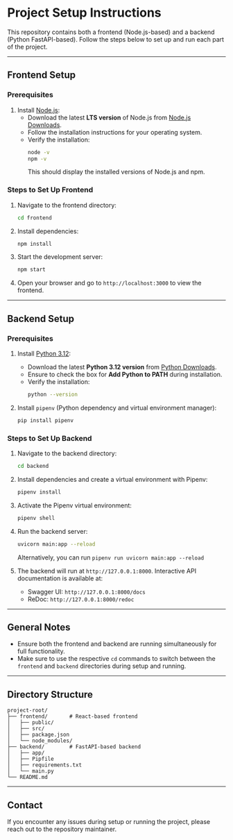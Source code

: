 
# Project Setup Instructions

This repository contains both a frontend (Node.js-based) and a backend (Python FastAPI-based). Follow the steps below to set up and run each part of the project.

---

## **Frontend Setup**

### **Prerequisites**
1. Install [Node.js](https://nodejs.org/):
   - Download the latest **LTS version** of Node.js from [Node.js Downloads](https://nodejs.org/).
   - Follow the installation instructions for your operating system.
   - Verify the installation:
     ```bash
     node -v
     npm -v
     ```
     This should display the installed versions of Node.js and npm.

### **Steps to Set Up Frontend**
1. Navigate to the frontend directory:
   ```bash
   cd frontend
   ```

2. Install dependencies:
   ```bash
   npm install
   ```

3. Start the development server:
   ```bash
   npm start
   ```

4. Open your browser and go to `http://localhost:3000` to view the frontend.

---

## **Backend Setup**

### **Prerequisites**
1. Install [Python 3.12](https://www.python.org/):
   - Download the latest **Python 3.12 version** from [Python Downloads](https://www.python.org/downloads/).
   - Ensure to check the box for **Add Python to PATH** during installation.
   - Verify the installation:
     ```bash
     python --version
     ```

2. Install `pipenv` (Python dependency and virtual environment manager):
   ```bash
   pip install pipenv
   ```

### **Steps to Set Up Backend**
1. Navigate to the backend directory:
   ```bash
   cd backend
   ```

2. Install dependencies and create a virtual environment with Pipenv:
   ```bash
   pipenv install
   ```

3. Activate the Pipenv virtual environment:
   ```bash
   pipenv shell
   ```

4. Run the backend server:
   ```bash
   uvicorn main:app --reload
   ```
   Alternatively, you can run `pipenv run uvicorn main:app --reload`

5. The backend will run at `http://127.0.0.1:8000`. Interactive API documentation is available at:
   - Swagger UI: `http://127.0.0.1:8000/docs`
   - ReDoc: `http://127.0.0.1:8000/redoc`

---

## **General Notes**
- Ensure both the frontend and backend are running simultaneously for full functionality.
- Make sure to use the respective `cd` commands to switch between the `frontend` and `backend` directories during setup and running.

---

## **Directory Structure**
```
project-root/
├── frontend/       # React-based frontend
│   ├── public/
│   ├── src/
│   ├── package.json
│   └── node_modules/
├── backend/        # FastAPI-based backend
│   ├── app/
│   ├── Pipfile
│   ├── requirements.txt
│   └── main.py
└── README.md
```

---

## **Contact**
If you encounter any issues during setup or running the project, please reach out to the repository maintainer.
